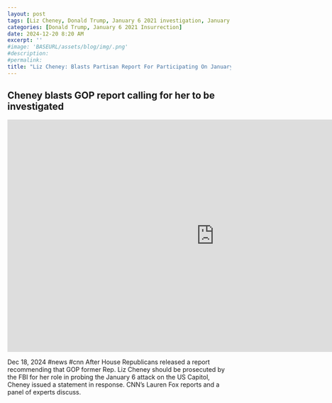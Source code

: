 ```yaml
---
layout: post
tags: [Liz Cheney, Donald Trump, January 6 2021 investigation, January 6 2021 committee, Cassidy Hutchinson testimony, politics]
categories: [Donald Trump, January 6 2021 Insurrection]
date: 2024-12-20 8:20 AM
excerpt: ''
#image: 'BASEURL/assets/blog/img/.png'
#description:
#permalink:
title: "Liz Cheney: Blasts Partisan Report For Participating On January 6, 2021 Committe"
---
```



## Cheney blasts GOP report calling for her to be investigated

<iframe width="932" height="524" src="https://www.youtube.com/embed/n7uH2lXMVas" title="Cheney blasts GOP report calling for her to be investigated" frameborder="0" allow="accelerometer; autoplay; clipboard-write; encrypted-media; gyroscope; picture-in-picture; web-share" referrerpolicy="strict-origin-when-cross-origin" allowfullscreen></iframe>

Dec 18, 2024  #news #cnn
After House Republicans released a report recommending that GOP former Rep. Liz Cheney should be prosecuted by the FBI for her role in probing the January 6 attack on the US Capitol, Cheney issued a statement in response. CNN’s Lauren Fox reports and a panel of experts discuss.
